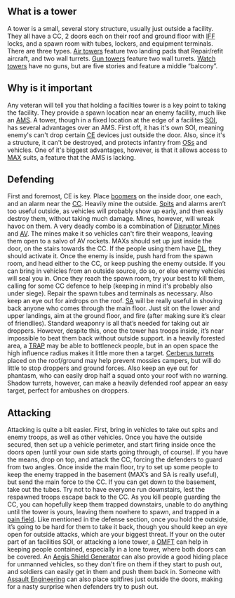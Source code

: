 ## What is a tower

A tower is a small, several story structure, usually just outside a facility.
They all have a CC, 2 doors each on their roof and ground floor with
[IFF](../../terminology/IFF.md) locks, and a spawn room with tubes, lockers, and
equipment terminals. There are three types.
[Air towers](../../locations/Air_tower.md) feature two landing pads that
Repair/refit aircraft, and two wall turrets.
[Gun towers](../../locations/Gun_tower.md) feature two wall turrets.
[Watch towers](../../locations/Watch_tower.md) have no guns, but are five stories
and feature a middle “balcony”.

## Why is it important

Any veteran will tell you that holding a facilties tower is a key point to
taking the facility. They provide a spawn location near an enemy facility, much
like an [AMS](../../vehicles/Advanced_Mobile_Station.md). A tower, though in a
fixed location at the edge of a facilites
[SOI](../../locations/Sphere_of_Influence.md), has several advantages over an AMS.
First off, it has it's own SOI, meaning enemy's can't drop certain
[CE](../../weapons/Adaptive_Construction_Engine.md) devices just outside the door.
Also, since it's a structure, it can't be destroyed, and protects infantry from
[OSs](../../terminology/Orbital_Strike.md) and vehicles. One of it's biggest
advantages, however, is that it allows access to
[MAX](../../armor/Mechanized_Assault_Exo-Suit.md) suits, a feature that the AMS is
lacking.

## Defending

First and foremost, CE is key. Place
[boomers](../../weapons/Adaptive_Construction_Engine.md#remote-detonated-charge-boomer)
on the inside door, one each, and an alarm near the
[CC](../../locations/Control_Console.md). Heavily mine the outside.
[Spits](../../weapons/Adaptive_Construction_Engine.md#spitfire-turret) and alarms
aren’t too useful outside, as vehicles will probably show up early, and then
easily destroy them, without taking much damage. Mines, however, will wreak
havoc on them. A very deadly combo is a combination of
[Disruptor Mines](../../weapons/Disruptor_Mine.md)
and [AV](../../certifications/Anti-Vehicular.md). The mines make it so vehicles
can't fire their weapons, leaving them open to a salvo of AV rockets. MAXs
should set up just inside the door, on the stairs towards the CC. If the people
using them have [DL](../../implants/Darklight_Vision.md), they should activate it. Once
the enemy is inside, push hard from the spawn room, and head either to the CC,
or keep pushing the enemy outside. If you can bring in vehicles from an outside
source, do so, or else enemy vehicles will seal you in. Once they reach the
spawn room, try your best to kill them, calling for some CC defence to help
(keeping in mind it's probably also under siege). Repair the spawn tubes and
terminals as necessary. Also keep an eye out for airdrops on the roof.
[SA](../../certifications/Special_Assault.md) will be really useful in shoving back
anyone who comes through the main floor. Just sit on the lower and upper
landings, aim at the ground floor, and fire (after making sure it’s clear of
friendlies). Standard weaponry is all that’s needed for taking out air droppers.
However, despite this, once the tower has troops inside, it’s near impossible to
beat them back without outside support. in a heavily forested area, a
[TRAP](../../weapons/Tactical_Resonance_Area_Protection.md) may be able to
bottleneck people, but in an open space the high influence radius makes it
little more then a target. [Cerberus turrets](../../weapons/Cerberus_Turret.md)
placed on the roof/ground may help prevent mossies campers, but will do little
to stop droppers and ground forces. Also keep an eye out for phantasm, who can
easily drop half a squad onto your roof with no warning. Shadow turrets,
however, can make a heavily defended roof appear an easy target, perfect for
ambushes on droppers.

## Attacking

Attacking is quite a bit easier. First, bring in vehicles to take out spits and
enemy troops, as well as other vehicles. Once you have the outside secured, then
set up a vehicle perimeter, and start firing inside once the doors open (until
your own side starts going through, of course). If you have the means, drop on
top, and attack the CC, forcing the defenders to guard from two angles. Once
inside the main floor, try to set up some people to keep the enemy trapped in
the basement (MAX’s and SA is really useful), but send the main force to the CC.
If you can get down to the basement, take out the tubes. Try not to have
everyone run downstairs, lest the respawned troops escape back to the CC. As you
kill people guarding the CC, you can hopefully keep them trapped downstairs,
unable to do anything until the tower is yours, leaving them nowhere to spawn,
and trapped in a [pain field](../../terminology/Pain_Field.md). Like mentioned in
the defense section, once you hold the outside, it’s going to be hard for them
to take it back, though you should keep an eye open for outside attacks, which
are your biggest threat. If your on the outer part of an facilities SOI, or
attacking a lone tower, a [OMFT](../../weapons/One-Manned_Field_Turret.md) can help
in keeping people contained, especially in a lone tower, where both doors can be
covered. An [Aegis Shield Generator](../../weapons/Aegis_Shield_Generator.md) can
also provide a good hiding place for unmanned vehicles, so they don't fire on
them if they start to push out, and soldiers can easily get in them and push
them back in. Someone with
[Assault Engineering](../../certifications/Assault_Engineering.md) can also place
spitfires just outside the doors, making for a nasty surprise when defenders try
to push out.
